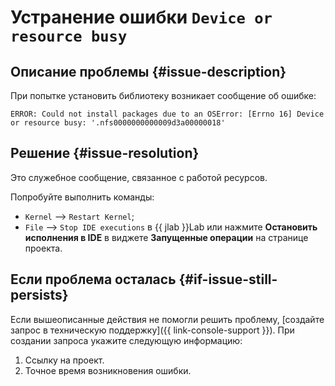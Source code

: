 # Устранение ошибки `Device or resource busy`


## Описание проблемы {#issue-description}

При попытке установить библиотеку возникает сообщение об ошибке:

```
ERROR: Could not install packages due to an OSError: [Errno 16] Device or resource busy: '.nfs0000000000009d3a00000018'
```

## Решение {#issue-resolution}

Это служебное сообщение, связанное с работой ресурсов. 

Попробуйте выполнить команды:
* `Kernel` ⟶ `Restart Kernel`;
* `File` ⟶ `Stop IDE executions` в {{ jlab }}Lab или нажмите **Остановить исполнения в IDE** в виджете **Запущенные операции** на странице проекта.

## Если проблема осталась {#if-issue-still-persists}

Если вышеописанные действия не помогли решить проблему, [создайте запрос в техническую поддержку]({{ link-console-support }}). При создании запроса укажите следующую информацию:

1. Ссылку на проект.
1. Точное время возникновения ошибки.